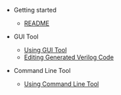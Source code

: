 - Getting started

  - [README](/)

- GUI Tool

  - [Using GUI Tool](/using_gui_tool.md)
  - [Editing Generated Verilog Code](/editing_generated_verilog_code.md)
  <!-- - [GUI Tool Development](/gui_tool_development.md) -->

- Command Line Tool
  - [Using Command Line Tool](/using_cmd_tool.md)
